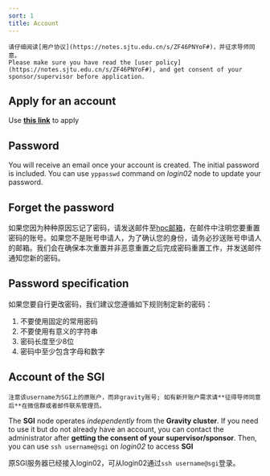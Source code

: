 ```yaml
---
sort: 1
title: Account
---
```


```warning
请仔细阅读[用户协议](https://notes.sjtu.edu.cn/s/ZF46PNYoF#)，并征求导师同意。   
Please make sure you have read the [user policy](https://notes.sjtu.edu.cn/s/ZF46PNYoF#), and get consent of your sponsor/supervisor before application.
```

## Apply for an account

Use  [**this link**](https://forms.office.com/Pages/ResponsePage.aspx?id=-f5HFYhWBkCG2kSQ-Sc_lW_CRAlVS3tEtz1OEMF6VRNUMUNLOUVOSFhSMTJSTzJSUVozQldJVlRDUy4u) to apply

## Password

You will receive an email once your account is created.
The initial password is included.
You can use `yppasswd` command on *login02* node to update your password.

## Forget the password

如果您因为种种原因忘记了密码，请发送邮件至[hpc邮箱](mailto:gravity-hpc@sjtu.edu.cn)，在邮件中注明您要重置密码的账号。如果您不是账号申请人，为了确认您的身份，请务必抄送账号申请人的邮箱。我们会在确保本次重置并非恶意重置之后完成密码重置工作，并发送邮件通知您新的密码。

## Password specification

如果您要自行更改密码，我们建议您遵循如下规则制定新的密码：

1. 不要使用固定的常用密码
2. 不要使用有意义的字符串
3. 密码长度至少8位
4. 密码中至少包含字母和数字

## Account of the SGI

```tip
注意该username为SGI上的原账户，而非gravity账号; 如有新开账户需求请**征得导师同意后**在微信群或者邮件联系管理员。
```

The **SGI** node operates *independently* from the **Gravity cluster**. If you need to use it but do not already have an account, you can contact the administrator after **getting the consent of your supervisor/sponsor**. Then, you can use `ssh username@sgi` on *login02* to access **SGI**

原SGI服务器已经接入login02，可从login02通过`ssh username@sgi`登录。
